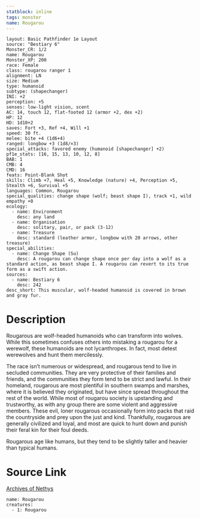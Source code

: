 ```yaml
---
statblock: inline
tags: monster
name: Rougarou
---
```

```statblock
layout: Basic Pathfinder 1e Layout
source: "Bestiary 6"
Monster_CR: 1/2
name: Rougarou
Monster_XP: 200
race: Female
class: rougarou ranger 1
alignment: LN
size: Medium
type: humanoid
subtype: (shapechanger)
INI: +2
perception: +5
senses: low-light vision, scent
AC: 14, touch 12, flat-footed 12 (armor +2, dex +2)
HP: 12
HD: 1d10+2
saves: Fort +3, Ref +4, Will +1
speed: 30 ft.
melee: bite +4 (1d6+4)
ranged: longbow +3 (1d8/×3)
special_attacks: favored enemy (humanoid [shapechanger] +2)
pf1e_stats: [16, 15, 13, 10, 12, 8]
BAB: 1
CMB: 4
CMD: 16
feats: Point-Blank Shot
skills: Climb +7, Heal +5, Knowledge (nature) +4, Perception +5, Stealth +6, Survival +5
languages: Common, Rougarou
special_qualities: change shape (wolf; beast shape I), track +1, wild empathy +0
ecology:
  - name: Environment
    desc: any land
  - name: Organisation
    desc: solitary, pair, or pack (3-12)
  - name: Treasure
    desc: standard (leather armor, longbow with 20 arrows, other treasure)
special_abilities:
  - name: Change Shape (Su)
    desc: A rougarou can change shape once per day into a wolf as a standard action, as beast shape I. A rougarou can revert to its true form as a swift action.
sources:
  - name: Bestiary 6
    desc: 242
desc_short: This muscular, wolf-headed humanoid is covered in brown and gray fur.
```
# Description
Rougarous are wolf-headed humanoids who can transform into wolves. While this sometimes confuses others into mistaking a rougarou for a werewolf, these humanoids are not lycanthropes. In fact, most detest werewolves and hunt them mercilessly. 

The race isn’t numerous or widespread, and rougarous tend to live in secluded communities. They are very protective of their families and friends, and the communities they form tend to be strict and lawful. In their homeland, rougarous are most plentiful in southern swamps and marshes, where it is believed they originated, but have since spread throughout the rest of the world. While most of rougarou society is upstanding and trustworthy, as with any group there are some violent and aggressive members. These evil, loner rougarous occasionally form into packs that raid the countryside and prey upon the just and kind. Thankfully, rougarous are generally civilized and loyal, and most are quick to hunt down and punish their feral kin for their foul deeds. 

Rougarous age like humans, but they tend to be slightly taller and heavier than typical humans.
# Source Link
[Archives of Nethys](https://aonprd.com/MonsterDisplay.aspx?ItemName=Rougarou)
```encounter-table
name: Rougarou
creatures:
  - 1: Rougarou
```
